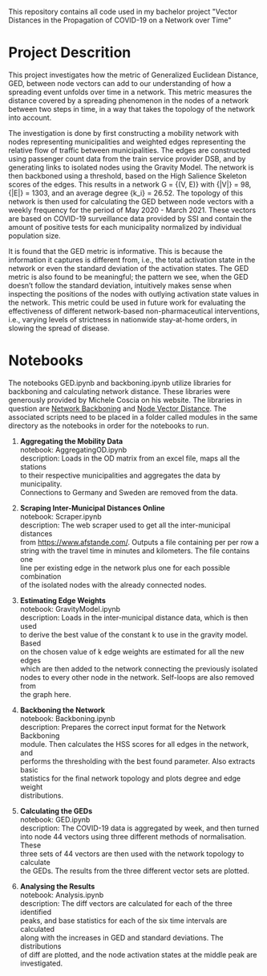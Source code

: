 This repository contains all code used in my bachelor project "Vector Distances in the Propagation of COVID-19 on a Network over Time"

# Project Descrition
This project investigates how the metric of Generalized Euclidean Distance, GED, between node vectors can add to our understanding of how a
spreading event unfolds over time in a network. This metric measures the distance covered by a spreading phenomenon in the nodes of a network between
two steps in time, in a way that takes the topology of the network into account.

The investigation is done by first constructing a mobility network with nodes representing municipalities and weighted edges representing the relative flow of traffic between municipalities. The edges are constructed using passenger count data from the train service provider DSB, and by generating links to isolated nodes using the Gravity Model. The network is then backboned using a threshold, based on the High Salience Skeleton scores of the edges. This results in a network G = {(V, E)} with {|V|} = 98, {|E|} = 1303, and an average degree {k_i} = 26.52.
The topology of this network is then used for calculating the GED between node vectors with a weekly frequency for the period of May 2020 - March 2021. These vectors are based on COVID-19 surveillance data provided by SSI and contain the amount of positive tests for each municipality normalized by individual population size.

It is found that the GED metric is informative. This is because the information it captures is different from, i.e., the total activation state in the network or even the standard deviation of the activation states. The GED metric is also found to be meaningful; the pattern we see, when the GED doesn’t follow the standard deviation, intuitively makes sense when inspecting the positions of the nodes with outlying activation state values in the network. 
This metric could be used in future work for evaluating the effectiveness of different network-based non-pharmaceutical interventions, i.e., varying levels of strictness in nationwide stay-at-home orders, in slowing the spread of disease.

# Notebooks

The notebooks GED.ipynb and backboning.ipynb utilize libraries for backboning and calculating network distance. These libraries were generously provided by Michele Coscia on his website. The libraries in question are [Network Backboning](https://www.michelecoscia.com/?page_id=287) and [Node Vector Distance](https://www.michelecoscia.com/?page_id=1733). The associated scripts need to be placed in a folder called modules in the same directory as the notebooks in order for the notebooks to run.

1. **Aggregating the Mobility Data**  
notebook: AggregatingOD.ipynb  
description: Loads in the OD matrix from an excel file, maps all the stations  
to their respective municipalities and aggregates the data by municipality.  
Connections to Germany and Sweden are removed from the data.  

2. **Scraping Inter-Municipal Distances Online**  
notebook: Scraper.ipynb  
description: The web scraper used to get all the inter-municipal distances  
from https://www.afstande.com/. Outputs a file containing per per row a  
string with the travel time in minutes and kilometers. The file contains one  
line per existing edge in the network plus one for each possible combination  
of the isolated nodes with the already connected nodes.

3. **Estimating Edge Weights**  
notebook: GravityModel.ipynb  
description: Loads in the inter-municipal distance data, which is then used  
to derive the best value of the constant k to use in the gravity model. Based  
on the chosen value of k edge weights are estimated for all the new edges  
which are then added to the network connecting the previously isolated  
nodes to every other node in the network. Self-loops are also removed from  
the graph here.  

4. **Backboning the Network**  
notebook: Backboning.ipynb  
description: Prepares the correct input format for the Network Backboning  
module. Then calculates the HSS scores for all edges in the network, and  
performs the thresholding with the best found parameter. Also extracts basic  
statistics for the final network topology and plots degree and edge weight  
distributions.  

5. **Calculating the GEDs**  
notebook: GED.ipynb  
description: The COVID-19 data is aggregated by week, and then turned  
into node 44 vectors using three different methods of normalisation. These  
three sets of 44 vectors are then used with the network topology to calculate  
the GEDs. The results from the three different vector sets are plotted.  

6. **Analysing the Results**  
notebook: Analysis.ipynb  
description: The diff vectors are calculated for each of the three identified  
peaks, and base statistics for each of the six time intervals are calculated  
along with the increases in GED and standard deviations. The distributions  
of diff are plotted, and the node activation states at the middle peak are  
investigated.  

